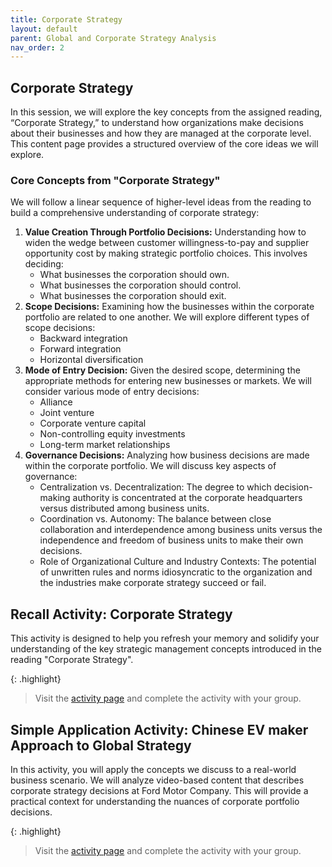 ```yaml
---
title: Corporate Strategy
layout: default
parent: Global and Corporate Strategy Analysis
nav_order: 2
---
```

## Corporate Strategy

In this session, we will explore the key concepts from the assigned reading, “Corporate Strategy,” to understand how organizations make decisions about their businesses and how they are managed at the corporate level. This content page provides a structured overview of the core ideas we will explore.

### Core Concepts from "Corporate Strategy"

We will follow a linear sequence of higher-level ideas from the reading to build a comprehensive understanding of corporate strategy:

1.  **Value Creation Through Portfolio Decisions:** Understanding how to widen the wedge between customer willingness-to-pay and supplier opportunity cost by making strategic portfolio choices. This involves deciding:
    * What businesses the corporation should own.
    * What businesses the corporation should control.
    * What businesses the corporation should exit.
2.  **Scope Decisions:** Examining how the businesses within the corporate portfolio are related to one another. We will explore different types of scope decisions:
    * Backward integration
    * Forward integration
    * Horizontal diversification
3.  **Mode of Entry Decision:** Given the desired scope, determining the appropriate methods for entering new businesses or markets. We will consider various mode of entry decisions:
    * Alliance
    * Joint venture
    * Corporate venture capital
    * Non-controlling equity investments
    * Long-term market relationships
4.  **Governance Decisions:** Analyzing how business decisions are made within the corporate portfolio. We will discuss key aspects of governance:
    * Centralization vs. Decentralization: The degree to which decision-making authority is concentrated at the corporate headquarters versus distributed among business units.
    * Coordination vs. Autonomy: The balance between close collaboration and interdependence among business units versus the independence and freedom of business units to make their own decisions.
    * Role of Organizational Culture and Industry Contexts: The potential of unwritten rules and norms idiosyncratic to the organization and the industries make corporate strategy succeed or fail.


## Recall Activity:  Corporate Strategy

This activity is designed to help you refresh your memory and solidify your understanding of the key strategic management concepts introduced in the reading "Corporate Strategy".

{: .highlight}
>Visit the [activity page](/activities/portfolio-analysis/recall-corporate-strategy) and complete the activity with your group.


## Simple Application Activity: Chinese EV maker Approach to Global Strategy

In this activity, you will apply the concepts we discuss to a real-world business scenario. We will analyze video-based content that describes corporate strategy decisions at Ford Motor Company. This will provide a practical context for understanding the nuances of corporate portfolio decisions.


{: .highlight}
>Visit the [activity page](/activities/portfolio-analysis/apply-corporate-strategy) and complete the activity with your group.